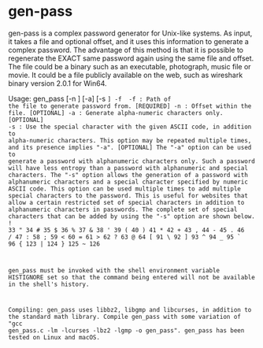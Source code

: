# gen-pass
gen-pass is a complex password generator for Unix-like systems. As input, it takes a file and optional offset, and it uses this information to generate a complex password. The advantage of this method is that it is possible to regenerate the EXACT same password again using the same file and offset. The file could be a binary such as an executable, photograph, music file or movie. It could be a file publicly available on the web, such as wireshark binary version 2.0.1 for Win64.

Usage: gen_pass [-n <offset>] [-a] [-s <code>] -f <file>
  -f : Path of the file to generate password from. [REQUIRED]
  -n : Offset within the file.                     [OPTIONAL]
  -a : Generate alpha-numeric characters only.     [OPTIONAL]
  -s : Use the special character with the given ASCII
       code, in addition to alpha-numeric characters.
       This option may be repeated multiple times, and
       its presence implies "-a".                  [OPTIONAL]
The "-a" option can be used to generate a password with alphanumeric characters only. Such a password will have less entropy than a password with alphanumeric and special characters. The "-s" option allows the generation of a password with alphanumeric characters and a special character specified by numeric ASCII code. This option can be used multiple times to add multiple special characters to the password. This is useful for websites that allow a certain restricted set of special characters in addition to alphanumeric characters in passwords. The complete set of special characters that can be added by using the "-s" option are shown below.
! 33   " 34   # 35   $ 36   % 37   & 38   ' 39   ( 40   ) 41   * 42   + 43
, 44   - 45   . 46   / 47   : 58   ; 59   < 60   = 61   > 62   ? 63   @ 64
[ 91   \ 92   ] 93   ^ 94   _ 95   ` 96   { 123  | 124  } 125  ~ 126

gen_pass must be invoked with the shell environment variable HISTIGNORE set so that the command being entered will not be available in the shell's history.

Compiling: gen_pass uses libbz2, libgmp and libcurses, in addition to the standard math library. Compile gen_pass with some variation of "gcc gen_pass.c -lm -lcurses -lbz2 -lgmp -o gen_pass". gen_pass has been tested on Linux and macOS.
 
